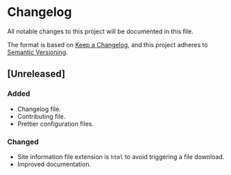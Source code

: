 # Changelog

All notable changes to this project will be documented in this file.

The format is based on [Keep a Changelog](https://keepachangelog.com/en/1.0.0/),
and this project adheres to
[Semantic Versioning](https://semver.org/spec/v2.0.0.html).

## [Unreleased]

### Added

- Changelog file.
- Contributing file.
- Prettier configuration files.

### Changed

- Site information file extension is `html` to avoid triggering a file download.
- Improved documentation.
